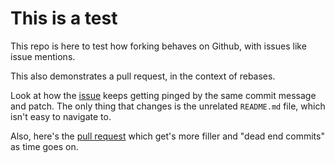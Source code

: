 # This is a test

This repo is here to test how forking behaves on Github, with issues like issue mentions.

This also demonstrates a pull request, in the context of rebases.

Look at how the [issue](https://github.com/dbramucci/github-test-forking-upstream/issues/1) keeps getting pinged by the same commit message and patch.
The only thing that changes is the unrelated `README.md` file, which isn't easy to navigate to.

Also, here's the [pull request](https://github.com/dbramucci/github-test-forking-upstream/pull/2) which get's more filler and "dead end commits" as time goes on.